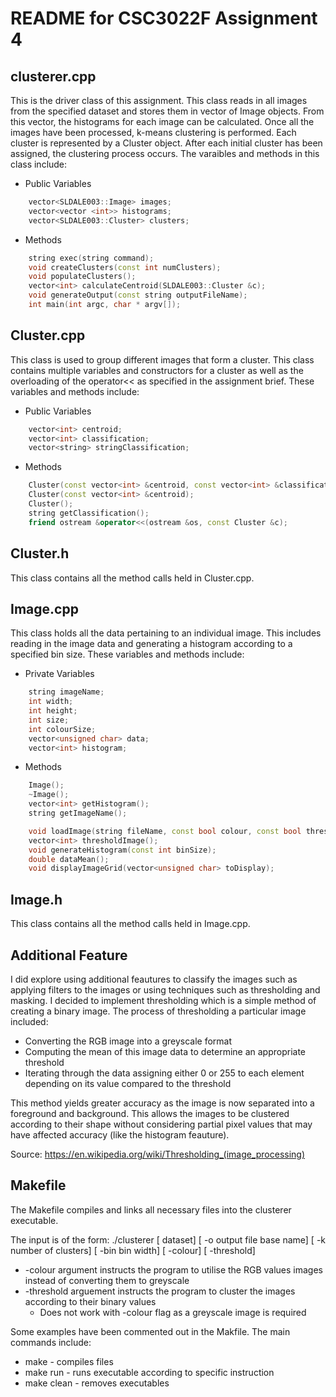 # README for CSC3022F Assignment 4

## clusterer.cpp
This is the driver class of this assignment. This class reads in all images from the specified dataset and stores them in vector of Image objects. From this vector, the histograms for each image can be calculated. Once all the images have been processed, k-means clustering is performed. Each cluster is represented by a Cluster object. After each initial cluster has been assigned, the clustering process occurs. The varaibles and methods in this class include:

* Public Variables
```cpp
    vector<SLDALE003::Image> images;
    vector<vector <int>> histograms;
    vector<SLDALE003::Cluster> clusters;
```
* Methods
```cpp
    string exec(string command);
    void createClusters(const int numClusters);
    void populateClusters();
    vector<int> calculateCentroid(SLDALE003::Cluster &c);
    void generateOutput(const string outputFileName);
    int main(int argc, char * argv[]);
```

## Cluster.cpp
This class is used to group different images that form a cluster. This class contains multiple variables and constructors for a cluster as well as the overloading of the operator<< as specified in the assignment brief. These variables and methods include:

* Public Variables
```cpp
    vector<int> centroid;
    vector<int> classification;
    vector<string> stringClassification;
```
* Methods
```cpp
    Cluster(const vector<int> &centroid, const vector<int> &classification, const vector<string> &stringClassification);
    Cluster(const vector<int> &centroid);
    Cluster();
    string getClassification();
    friend ostream &operator<<(ostream &os, const Cluster &c);
```


## Cluster.h
This class contains all the method calls held in Cluster.cpp.

## Image.cpp
This class holds all the data pertaining to an individual image. This includes reading in the image data and generating a histogram according to a specified bin size. These variables and methods include:

* Private Variables
```cpp
    string imageName;
    int width;
    int height;
    int size;
    int colourSize;
    vector<unsigned char> data;
    vector<int> histogram;
```
* Methods
```cpp
    Image();
    ~Image();
    vector<int> getHistogram();
    string getImageName();

    void loadImage(string fileName, const bool colour, const bool threshold);
    vector<int> thresholdImage();
    void generateHistogram(const int binSize);
    double dataMean();
    void displayImageGrid(vector<unsigned char> toDisplay);
```

## Image.h
This class contains all the method calls held in Image.cpp.

## Additional Feature
I did explore using additional feautures to classify the images such as applying filters to the images or using techniques such as thresholding and masking. I decided to implement thresholding which is a simple method of creating a binary image. The process of thresholding a particular image included:
* Converting the RGB image into a greyscale format
* Computing the mean of this image data to determine an appropriate threshold
* Iterating through the data assigning either 0 or 255 to each element depending on its value compared to the threshold

This method yields greater accuracy as the image is now separated into a foreground and background. This allows the images to be clustered according to their shape without considering partial pixel values that may have affected accuracy (like the histogram feauture).

Source: https://en.wikipedia.org/wiki/Thresholding_(image_processing)

## Makefile
The Makefile compiles and links all necessary files into the clusterer executable. 

The input is of the form: ./clusterer [ dataset] [ -o output file base name] [ -k number of clusters] [ -bin bin width] [ -colour] [ -threshold]
* -colour argument instructs the program to utilise the RGB values images instead of converting them to greyscale
* -threshold arguement instructs the program to cluster the images according to their binary values
    * Does not work with -colour flag as a greyscale image is required

Some examples have been commented out in the Makfile. The main commands include:
* make - compiles files
* make run - runs executable according to specific instruction
* make clean - removes executables